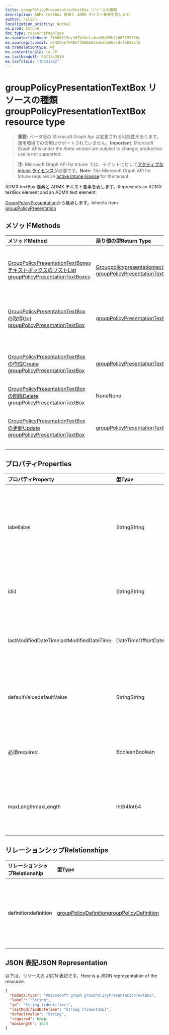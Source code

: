 ```yaml
---
title: groupPolicyPresentationTextBox リソースの種類
description: ADMX textBox 要素と ADMX テキスト要素を表します。
author: rolyon
localization_priority: Normal
ms.prod: Intune
doc_type: resourcePageType
ms.openlocfilehash: 3f600613cc3d7bf0a1c4be50d63b12863792759e
ms.sourcegitcommit: b5425ebf648572569b032ded5b56e1dcf3830515
ms.translationtype: MT
ms.contentlocale: ja-JP
ms.lasthandoff: 08/13/2019
ms.locfileid: "36331302"
---
```

# <a name="grouppolicypresentationtextbox-resource-type"></a><span data-ttu-id="66767-103">groupPolicyPresentationTextBox リソースの種類</span><span class="sxs-lookup"><span data-stu-id="66767-103">groupPolicyPresentationTextBox resource type</span></span>

> <span data-ttu-id="66767-104">**重要:** ベータ版の Microsoft Graph Api は変更される可能性があります。運用環境での使用はサポートされていません。</span><span class="sxs-lookup"><span data-stu-id="66767-104">**Important:** Microsoft Graph APIs under the /beta version are subject to change; production use is not supported.</span></span>

> <span data-ttu-id="66767-105">**注:** Microsoft Graph API for Intune では、テナントに対して[アクティブな intune ライセンス](https://go.microsoft.com/fwlink/?linkid=839381)が必要です。</span><span class="sxs-lookup"><span data-stu-id="66767-105">**Note:** The Microsoft Graph API for Intune requires an [active Intune license](https://go.microsoft.com/fwlink/?linkid=839381) for the tenant.</span></span>

<span data-ttu-id="66767-106">ADMX textBox 要素と ADMX テキスト要素を表します。</span><span class="sxs-lookup"><span data-stu-id="66767-106">Represents an ADMX textBox element and an ADMX text element.</span></span>


<span data-ttu-id="66767-107">[GroupPolicyPresentation](../resources/intune-grouppolicy-grouppolicypresentation.md)から継承します。</span><span class="sxs-lookup"><span data-stu-id="66767-107">Inherits from [groupPolicyPresentation](../resources/intune-grouppolicy-grouppolicypresentation.md)</span></span>

## <a name="methods"></a><span data-ttu-id="66767-108">メソッド</span><span class="sxs-lookup"><span data-stu-id="66767-108">Methods</span></span>
|<span data-ttu-id="66767-109">メソッド</span><span class="sxs-lookup"><span data-stu-id="66767-109">Method</span></span>|<span data-ttu-id="66767-110">戻り値の型</span><span class="sxs-lookup"><span data-stu-id="66767-110">Return Type</span></span>|<span data-ttu-id="66767-111">説明</span><span class="sxs-lookup"><span data-stu-id="66767-111">Description</span></span>|
|:---|:---|:---|
|[<span data-ttu-id="66767-112">GroupPolicyPresentationTextBoxes テキストボックスのリスト</span><span class="sxs-lookup"><span data-stu-id="66767-112">List groupPolicyPresentationTextBoxes</span></span>](../api/intune-grouppolicy-grouppolicypresentationtextbox-list.md)|<span data-ttu-id="66767-113">[Grouppolicypresentationtextbox](../resources/intune-grouppolicy-grouppolicypresentationtextbox.md)コレクション</span><span class="sxs-lookup"><span data-stu-id="66767-113">[groupPolicyPresentationTextBox](../resources/intune-grouppolicy-grouppolicypresentationtextbox.md) collection</span></span>|<span data-ttu-id="66767-114">[Grouppolicypresentationtextbox](../resources/intune-grouppolicy-grouppolicypresentationtextbox.md)オブジェクトのプロパティとリレーションシップをリストします。</span><span class="sxs-lookup"><span data-stu-id="66767-114">List properties and relationships of the [groupPolicyPresentationTextBox](../resources/intune-grouppolicy-grouppolicypresentationtextbox.md) objects.</span></span>|
|[<span data-ttu-id="66767-115">GroupPolicyPresentationTextBox の取得</span><span class="sxs-lookup"><span data-stu-id="66767-115">Get groupPolicyPresentationTextBox</span></span>](../api/intune-grouppolicy-grouppolicypresentationtextbox-get.md)|[<span data-ttu-id="66767-116">groupPolicyPresentationTextBox</span><span class="sxs-lookup"><span data-stu-id="66767-116">groupPolicyPresentationTextBox</span></span>](../resources/intune-grouppolicy-grouppolicypresentationtextbox.md)|<span data-ttu-id="66767-117">[Grouppolicypresentationtextbox](../resources/intune-grouppolicy-grouppolicypresentationtextbox.md)オブジェクトのプロパティとリレーションシップを読み取ります。</span><span class="sxs-lookup"><span data-stu-id="66767-117">Read properties and relationships of the [groupPolicyPresentationTextBox](../resources/intune-grouppolicy-grouppolicypresentationtextbox.md) object.</span></span>|
|[<span data-ttu-id="66767-118">GroupPolicyPresentationTextBox の作成</span><span class="sxs-lookup"><span data-stu-id="66767-118">Create groupPolicyPresentationTextBox</span></span>](../api/intune-grouppolicy-grouppolicypresentationtextbox-create.md)|[<span data-ttu-id="66767-119">groupPolicyPresentationTextBox</span><span class="sxs-lookup"><span data-stu-id="66767-119">groupPolicyPresentationTextBox</span></span>](../resources/intune-grouppolicy-grouppolicypresentationtextbox.md)|<span data-ttu-id="66767-120">新しい[Grouppolicypresentationtextbox](../resources/intune-grouppolicy-grouppolicypresentationtextbox.md)オブジェクトを作成します。</span><span class="sxs-lookup"><span data-stu-id="66767-120">Create a new [groupPolicyPresentationTextBox](../resources/intune-grouppolicy-grouppolicypresentationtextbox.md) object.</span></span>|
|[<span data-ttu-id="66767-121">GroupPolicyPresentationTextBox の削除</span><span class="sxs-lookup"><span data-stu-id="66767-121">Delete groupPolicyPresentationTextBox</span></span>](../api/intune-grouppolicy-grouppolicypresentationtextbox-delete.md)|<span data-ttu-id="66767-122">None</span><span class="sxs-lookup"><span data-stu-id="66767-122">None</span></span>|<span data-ttu-id="66767-123">[Grouppolicypresentationtextbox](../resources/intune-grouppolicy-grouppolicypresentationtextbox.md)を削除します。</span><span class="sxs-lookup"><span data-stu-id="66767-123">Deletes a [groupPolicyPresentationTextBox](../resources/intune-grouppolicy-grouppolicypresentationtextbox.md).</span></span>|
|[<span data-ttu-id="66767-124">GroupPolicyPresentationTextBox の更新</span><span class="sxs-lookup"><span data-stu-id="66767-124">Update groupPolicyPresentationTextBox</span></span>](../api/intune-grouppolicy-grouppolicypresentationtextbox-update.md)|[<span data-ttu-id="66767-125">groupPolicyPresentationTextBox</span><span class="sxs-lookup"><span data-stu-id="66767-125">groupPolicyPresentationTextBox</span></span>](../resources/intune-grouppolicy-grouppolicypresentationtextbox.md)|<span data-ttu-id="66767-126">[Grouppolicypresentationtextbox](../resources/intune-grouppolicy-grouppolicypresentationtextbox.md)オブジェクトのプロパティを更新します。</span><span class="sxs-lookup"><span data-stu-id="66767-126">Update the properties of a [groupPolicyPresentationTextBox](../resources/intune-grouppolicy-grouppolicypresentationtextbox.md) object.</span></span>|

## <a name="properties"></a><span data-ttu-id="66767-127">プロパティ</span><span class="sxs-lookup"><span data-stu-id="66767-127">Properties</span></span>
|<span data-ttu-id="66767-128">プロパティ</span><span class="sxs-lookup"><span data-stu-id="66767-128">Property</span></span>|<span data-ttu-id="66767-129">型</span><span class="sxs-lookup"><span data-stu-id="66767-129">Type</span></span>|<span data-ttu-id="66767-130">説明</span><span class="sxs-lookup"><span data-stu-id="66767-130">Description</span></span>|
|:---|:---|:---|
|<span data-ttu-id="66767-131">label</span><span class="sxs-lookup"><span data-stu-id="66767-131">label</span></span>|<span data-ttu-id="66767-132">String</span><span class="sxs-lookup"><span data-stu-id="66767-132">String</span></span>|<span data-ttu-id="66767-133">任意のプレゼンテーションエンティティのローカライズされたテキストラベル。</span><span class="sxs-lookup"><span data-stu-id="66767-133">Localized text label for any presentation entity.</span></span> <span data-ttu-id="66767-134">既定値は空白です。</span><span class="sxs-lookup"><span data-stu-id="66767-134">The default value is empty.</span></span> <span data-ttu-id="66767-135">[GroupPolicyPresentation](../resources/intune-grouppolicy-grouppolicypresentation.md)から継承します。</span><span class="sxs-lookup"><span data-stu-id="66767-135">Inherited from [groupPolicyPresentation](../resources/intune-grouppolicy-grouppolicypresentation.md)</span></span>|
|<span data-ttu-id="66767-136">id</span><span class="sxs-lookup"><span data-stu-id="66767-136">id</span></span>|<span data-ttu-id="66767-137">String</span><span class="sxs-lookup"><span data-stu-id="66767-137">String</span></span>|<span data-ttu-id="66767-138">エンティティのキー。</span><span class="sxs-lookup"><span data-stu-id="66767-138">Key of the entity.</span></span> <span data-ttu-id="66767-139">[GroupPolicyPresentation](../resources/intune-grouppolicy-grouppolicypresentation.md)から継承します。</span><span class="sxs-lookup"><span data-stu-id="66767-139">Inherited from [groupPolicyPresentation](../resources/intune-grouppolicy-grouppolicypresentation.md)</span></span>|
|<span data-ttu-id="66767-140">lastModifiedDateTime</span><span class="sxs-lookup"><span data-stu-id="66767-140">lastModifiedDateTime</span></span>|<span data-ttu-id="66767-141">DateTimeOffset</span><span class="sxs-lookup"><span data-stu-id="66767-141">DateTimeOffset</span></span>|<span data-ttu-id="66767-142">エンティティが最後に変更された日付と時刻。</span><span class="sxs-lookup"><span data-stu-id="66767-142">The date and time the entity was last modified.</span></span> <span data-ttu-id="66767-143">[GroupPolicyPresentation](../resources/intune-grouppolicy-grouppolicypresentation.md)から継承します。</span><span class="sxs-lookup"><span data-stu-id="66767-143">Inherited from [groupPolicyPresentation](../resources/intune-grouppolicy-grouppolicypresentation.md)</span></span>|
|<span data-ttu-id="66767-144">defaultValue</span><span class="sxs-lookup"><span data-stu-id="66767-144">defaultValue</span></span>|<span data-ttu-id="66767-145">String</span><span class="sxs-lookup"><span data-stu-id="66767-145">String</span></span>|<span data-ttu-id="66767-146">テキストボックスに表示されるローカライズされた既定の文字列。</span><span class="sxs-lookup"><span data-stu-id="66767-146">Localized default string displayed in the text box.</span></span> <span data-ttu-id="66767-147">既定値は空白です。</span><span class="sxs-lookup"><span data-stu-id="66767-147">The default value is empty.</span></span>|
|<span data-ttu-id="66767-148">必須</span><span class="sxs-lookup"><span data-stu-id="66767-148">required</span></span>|<span data-ttu-id="66767-149">Boolean</span><span class="sxs-lookup"><span data-stu-id="66767-149">Boolean</span></span>|<span data-ttu-id="66767-150">テキストボックスに値を入力する必要があります。</span><span class="sxs-lookup"><span data-stu-id="66767-150">Requirement to enter a value in the text box.</span></span> <span data-ttu-id="66767-151">既定値は False です。</span><span class="sxs-lookup"><span data-stu-id="66767-151">Default value is false.</span></span>|
|<span data-ttu-id="66767-152">maxLength</span><span class="sxs-lookup"><span data-stu-id="66767-152">maxLength</span></span>|<span data-ttu-id="66767-153">Int64</span><span class="sxs-lookup"><span data-stu-id="66767-153">Int64</span></span>|<span data-ttu-id="66767-154">テキストの最大文字数を指定する符号なし整数。</span><span class="sxs-lookup"><span data-stu-id="66767-154">An unsigned integer that specifies the maximum number of text characters.</span></span> <span data-ttu-id="66767-155">既定値は1023です。</span><span class="sxs-lookup"><span data-stu-id="66767-155">Default value is 1023.</span></span>|

## <a name="relationships"></a><span data-ttu-id="66767-156">リレーションシップ</span><span class="sxs-lookup"><span data-stu-id="66767-156">Relationships</span></span>
|<span data-ttu-id="66767-157">リレーションシップ</span><span class="sxs-lookup"><span data-stu-id="66767-157">Relationship</span></span>|<span data-ttu-id="66767-158">型</span><span class="sxs-lookup"><span data-stu-id="66767-158">Type</span></span>|<span data-ttu-id="66767-159">説明</span><span class="sxs-lookup"><span data-stu-id="66767-159">Description</span></span>|
|:---|:---|:---|
|<span data-ttu-id="66767-160">definition</span><span class="sxs-lookup"><span data-stu-id="66767-160">definition</span></span>|[<span data-ttu-id="66767-161">groupPolicyDefinition</span><span class="sxs-lookup"><span data-stu-id="66767-161">groupPolicyDefinition</span></span>](../resources/intune-grouppolicy-grouppolicydefinition.md)|<span data-ttu-id="66767-162">プレゼンテーションに関連付けられたグループポリシーの定義。</span><span class="sxs-lookup"><span data-stu-id="66767-162">The group policy definition associated with the presentation.</span></span> <span data-ttu-id="66767-163">[GroupPolicyPresentation](../resources/intune-grouppolicy-grouppolicypresentation.md)から継承します。</span><span class="sxs-lookup"><span data-stu-id="66767-163">Inherited from [groupPolicyPresentation](../resources/intune-grouppolicy-grouppolicypresentation.md)</span></span>|

## <a name="json-representation"></a><span data-ttu-id="66767-164">JSON 表記</span><span class="sxs-lookup"><span data-stu-id="66767-164">JSON Representation</span></span>
<span data-ttu-id="66767-165">以下は、リソースの JSON 表記です。</span><span class="sxs-lookup"><span data-stu-id="66767-165">Here is a JSON representation of the resource.</span></span>
<!-- {
  "blockType": "resource",
  "keyProperty": "id",
  "@odata.type": "microsoft.graph.groupPolicyPresentationTextBox"
}
-->
``` json
{
  "@odata.type": "#microsoft.graph.groupPolicyPresentationTextBox",
  "label": "String",
  "id": "String (identifier)",
  "lastModifiedDateTime": "String (timestamp)",
  "defaultValue": "String",
  "required": true,
  "maxLength": 1024
}
```



